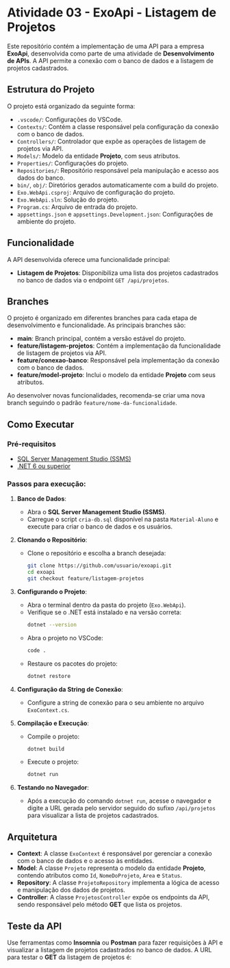 # Atividade 03 - ExoApi - Listagem de Projetos

Este repositório contém a implementação de uma API para a empresa **ExoApi**, desenvolvida como parte de uma atividade de **Desenvolvimento de APIs**. A API permite a conexão com o banco de dados e a listagem de projetos cadastrados.

## Estrutura do Projeto

O projeto está organizado da seguinte forma:

- `.vscode/`: Configurações do VSCode.
- `Contexts/`: Contém a classe responsável pela configuração da conexão com o banco de dados.
- `Controllers/`: Controlador que expõe as operações de listagem de projetos via API.
- `Models/`: Modelo da entidade **Projeto**, com seus atributos.
- `Properties/`: Configurações do projeto.
- `Repositories/`: Repositório responsável pela manipulação e acesso aos dados do banco.
- `bin/`, `obj/`: Diretórios gerados automaticamente com a build do projeto.
- `Exo.WebApi.csproj`: Arquivo de configuração do projeto.
- `Exo.WebApi.sln`: Solução do projeto.
- `Program.cs`: Arquivo de entrada do projeto.
- `appsettings.json` e `appsettings.Development.json`: Configurações de ambiente do projeto.

## Funcionalidade

A API desenvolvida oferece uma funcionalidade principal:

- **Listagem de Projetos**: Disponibiliza uma lista dos projetos cadastrados no banco de dados via o endpoint `GET /api/projetos`.

## Branches

O projeto é organizado em diferentes branches para cada etapa de desenvolvimento e funcionalidade. As principais branches são:

- **main**: Branch principal, contém a versão estável do projeto.
- **feature/listagem-projetos**: Contém a implementação da funcionalidade de listagem de projetos via API.
- **feature/conexao-banco**: Responsável pela implementação da conexão com o banco de dados.
- **feature/model-projeto**: Inclui o modelo da entidade **Projeto** com seus atributos.

Ao desenvolver novas funcionalidades, recomenda-se criar uma nova branch seguindo o padrão `feature/nome-da-funcionalidade`.

## Como Executar

### Pré-requisitos

- [SQL Server Management Studio (SSMS)](https://aka.ms/ssmsfullsetup)
- [.NET 6 ou superior](https://dotnet.microsoft.com/download/dotnet/6.0)

### Passos para execução:

1. **Banco de Dados**:
   - Abra o **SQL Server Management Studio (SSMS)**.
   - Carregue o script `cria-db.sql` disponível na pasta `Material-Aluno` e execute para criar o banco de dados e os usuários.

2. **Clonando o Repositório**:
   - Clone o repositório e escolha a branch desejada:
     ```bash
     git clone https://github.com/usuario/exoapi.git
     cd exoapi
     git checkout feature/listagem-projetos
     ```

3. **Configurando o Projeto**:
   - Abra o terminal dentro da pasta do projeto (`Exo.WebApi`).
   - Verifique se o .NET está instalado e na versão correta:
     ```bash
     dotnet --version
     ```
   - Abra o projeto no VSCode:
     ```bash
     code .
     ```
   - Restaure os pacotes do projeto:
     ```bash
     dotnet restore
     ```

4. **Configuração da String de Conexão**:
   - Configure a string de conexão para o seu ambiente no arquivo `ExoContext.cs`.

5. **Compilação e Execução**:
   - Compile o projeto:
     ```bash
     dotnet build
     ```
   - Execute o projeto:
     ```bash
     dotnet run
     ```

6. **Testando no Navegador**:
   - Após a execução do comando `dotnet run`, acesse o navegador e digite a URL gerada pelo servidor seguido do sufixo `/api/projetos` para visualizar a lista de projetos cadastrados.

## Arquitetura

- **Context**: A classe `ExoContext` é responsável por gerenciar a conexão com o banco de dados e o acesso às entidades.
- **Model**: A classe `Projeto` representa o modelo da entidade **Projeto**, contendo atributos como `Id`, `NomeDoProjeto`, `Area` e `Status`.
- **Repository**: A classe `ProjetoRepository` implementa a lógica de acesso e manipulação dos dados de projetos.
- **Controller**: A classe `ProjetosController` expõe os endpoints da API, sendo responsável pelo método **GET** que lista os projetos.

## Teste da API

Use ferramentas como **Insomnia** ou **Postman** para fazer requisições à API e visualizar a listagem de projetos cadastrados no banco de dados. A URL para testar o **GET** da listagem de projetos é:

